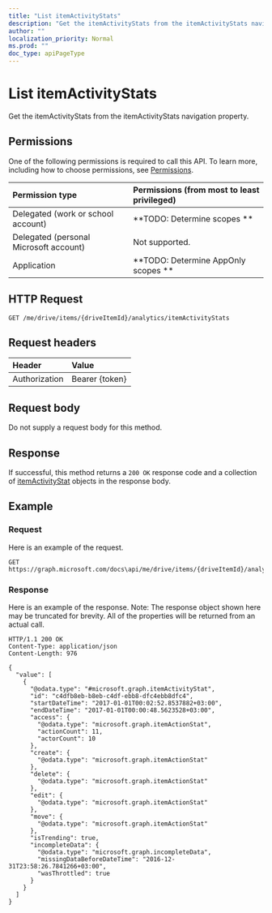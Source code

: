 ```yaml
---
title: "List itemActivityStats"
description: "Get the itemActivityStats from the itemActivityStats navigation property."
author: ""
localization_priority: Normal
ms.prod: ""
doc_type: apiPageType
---
```


# List itemActivityStats

Get the itemActivityStats from the itemActivityStats navigation property.

## Permissions
One of the following permissions is required to call this API. To learn more, including how to choose permissions, see [Permissions](/concepts/permissions-reference.md).

|Permission type|Permissions (from most to least privileged)|
|:---|:---|
|Delegated (work or school account)|**TODO: Determine scopes **|
|Delegated (personal Microsoft account)|Not supported.|
|Application|**TODO: Determine AppOnly scopes **|

## HTTP Request
<!-- {
  "blockType": "ignored"
}
-->
``` http
GET /me/drive/items/{driveItemId}/analytics/itemActivityStats
```

## Request headers
|Header|Value|
|:---|:---|
|Authorization|Bearer {token}|

## Request body
Do not supply a request body for this method.

## Response
If successful, this method returns a `200 OK` response code and a collection of [itemActivityStat](../resources/itemactivitystat.md) objects in the response body.

## Example

### Request
Here is an example of the request.
<!-- {
  "blockType": "request",
  "name": "get_itemactivitystat"
}
-->
``` http
GET https://graph.microsoft.com/docs\api/me/drive/items/{driveItemId}/analytics/itemActivityStats
```

### Response
Here is an example of the response. Note: The response object shown here may be truncated for brevity. All of the properties will be returned from an actual call.
<!-- {
  "blockType": "response",
  "truncated": true,
  "@odata.type": "collection(microsoft.graph.itemactivitystat)"
}
-->
``` http
HTTP/1.1 200 OK
Content-Type: application/json
Content-Length: 976

{
  "value": [
    {
      "@odata.type": "#microsoft.graph.itemActivityStat",
      "id": "c4dfb8eb-b8eb-c4df-ebb8-dfc4ebb8dfc4",
      "startDateTime": "2017-01-01T00:02:52.8537882+03:00",
      "endDateTime": "2017-01-01T00:00:48.5623528+03:00",
      "access": {
        "@odata.type": "microsoft.graph.itemActionStat",
        "actionCount": 11,
        "actorCount": 10
      },
      "create": {
        "@odata.type": "microsoft.graph.itemActionStat"
      },
      "delete": {
        "@odata.type": "microsoft.graph.itemActionStat"
      },
      "edit": {
        "@odata.type": "microsoft.graph.itemActionStat"
      },
      "move": {
        "@odata.type": "microsoft.graph.itemActionStat"
      },
      "isTrending": true,
      "incompleteData": {
        "@odata.type": "microsoft.graph.incompleteData",
        "missingDataBeforeDateTime": "2016-12-31T23:58:26.7841266+03:00",
        "wasThrottled": true
      }
    }
  ]
}
```

